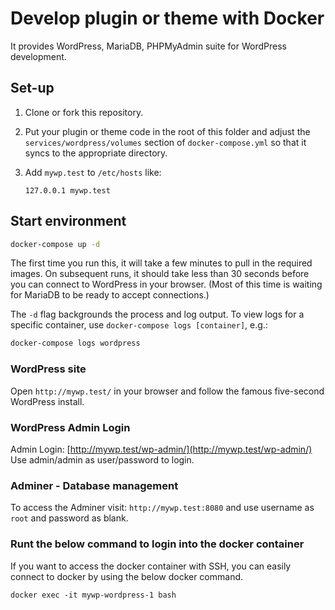 # Develop plugin or theme with Docker

It provides WordPress, MariaDB, PHPMyAdmin suite for WordPress development.

## Set-up

1. Clone or fork this repository.

2. Put your plugin or theme code in the root of this folder and adjust the 
   `services/wordpress/volumes` section of `docker-compose.yml` so that it
   syncs to the appropriate directory.

3. Add `mywp.test` to `/etc/hosts` like:

   ```
   127.0.0.1 mywp.test
   ```

## Start environment

```sh
docker-compose up -d
```

The first time you run this, it will take a few minutes to pull in the required
images. On subsequent runs, it should take less than 30 seconds before you can
connect to WordPress in your browser. (Most of this time is waiting for MariaDB
to be ready to accept connections.)

The `-d` flag backgrounds the process and log output. To view logs for a
specific container, use `docker-compose logs [container]`, e.g.:

```sh
docker-compose logs wordpress
```

### WordPress site

Open `http://mywp.test/` in your browser and follow the famous five-second WordPress install.

### WordPress Admin Login
Admin Login: [http://mywp.test/wp-admin/](http://mywp.test/wp-admin/) <br>
Use admin/admin as user/password to login.

### Adminer - Database management
To access the Adminer visit: `http://mywp.test:8080` and use username as `root` and password as blank.

### Runt the below command to login into the docker container
If you want to access the docker container with SSH, you can easily connect to docker by using the below docker command.

```
docker exec -it mywp-wordpress-1 bash
```
